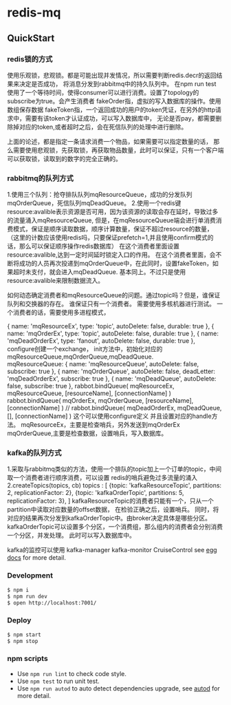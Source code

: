 # redis-mq



## QuickStart

<!-- add docs here for user -->

### redis锁的方式
使用乐观锁，悲观锁。都是可能出现并发情况，所以需要判断redis.decr的返回结果来决定是否成功，
将消息分发到rabbitmq中的持久队列中。
在npm run test 使用了一个等待时间，使得consumer可以进行消费。设置了topology的subscribe为true。会产生消费者
fakeOrder指，虚拟的写入数据库的操作。使用数组保存数据
fakeToken指，一个返回成功的用户的token凭证，在另外的http请求中，需要有该token才认证成功，可以写入数据库中，
无论是否pay，都需要删除掉对应的token,或者超时之后，会在死信队列的处理中进行删除。

上面的论述，都是指定一条请求消费一个物品，如果需要可以指定数量的话，
那么需要使用悲观锁，先获取锁，再获取物品数量，此时可以保证，只有一个客户端可以获取锁，读取到的数字的完全正确的。

### rabbitmq的队列方式
1.使用三个队列：抢夺排队队列mqResourceQueue，成功的分发队列mqOrderQueue，死信队列mqDeadQueue。
2.使用一个redis键resource:avalible表示资源是否可用，因为该资源的读取会存在延时，导致过多的流量涌入mqResourceQueue,
但是，在mqResourceQueue端会进行单消费消费模式，保证是顺序读取数据，顺序计算数量，保证不超过resource的数量，
（这里的计数应该使用redis吗，只要保证prefetch=1,并且使用confirm模式的话，那么可以保证顺序操作redis数据库）
在这个消费者里面设置resource:avalible,达到一定时间延时锁定入口的作用。
在这个消费者里面，会不断将成功的人员再次投递到mqOrderQueue中，在此同时，设置fakeToken，如果超时未支付，就会进入mqDeadQueue.
基本同上。不过只是使用resource:avalible来限制数据流入。

如何动态确定消费者和mqResourceQueue的问题。通过topic吗？但是，谁保证队列和交换器的存在。
谁保证只有一个消费者。
需要使用多核机器进行测试。
一个消费者的话，需要使用多进程模式，

  { name: 'mqResourceEx', type: 'topic', autoDelete: false, durable: true },
  { name: 'mqOrderEx', type: 'topic', autoDelete: false, durable: true },
  { name: 'mqDeadOrderEx', type: 'fanout', autoDelete: false, durable: true },
configure创建一个exchange，
init方法中，初始化对应的mqResourceQueue,mqOrderQueue,mqDeadQueue.  
mqResourceQueue: 
{ name: 'mqResourceQueue', autoDelete: false, subscribe: true },
{ name: 'mqOrderQueue', autoDelete: false, deadLetter: 'mqDeadOrderEx',  subscribe: true },
{ name: 'mqDeadQueue', autoDelete: false,  subscribe: true },
rabbot.bindQueue( mqResourceEx, mqResourceQueue, [resourceName], [connectionName] )
rabbot.bindQueue( mqOrderEx, mqOrderQueue, [resourceName], [connectionName] )
// rabbot.bindQueue( mqDeadOrderEx, mqDeadQueue, [], [connectionName] ) 这个可以使用configure定义
并且设置对应的handle方法。
mqResourceEx，主要是检查哨兵，另外发送到mqOrderEx
mqOrderQueue,主要是检查数据，设置哨兵，写入数据库。

### kafka的队列方式
1.采取与rabbitmq类似的方法，使用一个排队的topic加上一个订单的topic，中间取一个消费者进行顺序消费，可以设置
redis的哨兵避免过多流量的涌入
2.createTopics(topics, cb) 
topics : [
  {topic: 'kafkaResourceTopic', partitions: 2, replicationFactor: 2},
  {topic: 'kafkaOrderTopic', partitions: 5, replicationFactor: 3},
]
kafkaResourceTopic的消费者只能有一个，只从一个partition中读取对应数量的offset数据，
在检验正确之后，设置哨兵。
同时，将对应的结果再次分发到kafkaOrderTopic中。由broker决定具体是哪些分区。
kafkaOrderTopic可以设置多个分区，一个消费组，那么组内的消费者会分别消费一个分区，并发处理。
此时可以写入数据库中。

kafka的监控可以使用
kafka-manager
kafka-monitor
CruiseControl
see [egg docs][egg] for more detail.

### Development

```bash
$ npm i
$ npm run dev
$ open http://localhost:7001/
```

### Deploy

```bash
$ npm start
$ npm stop
```

### npm scripts

- Use `npm run lint` to check code style.
- Use `npm test` to run unit test.
- Use `npm run autod` to auto detect dependencies upgrade, see [autod](https://www.npmjs.com/package/autod) for more detail.


[egg]: https://eggjs.org